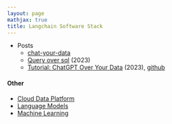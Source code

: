 ```yaml
---
layout: page
mathjax: true
title: Langchain Software Stack
---
```

* Posts
  * [chat-your-data](https://github.com/hwchase17/chat-your-data/blob/master/blogpost.md)
  * [Query over sql](https://python.langchain.com/docs/use_cases/tabular/sqlite) (2023)
  * [Tutorial: ChatGPT Over Your Data](https://blog.langchain.dev/tutorial-chatgpt-over-your-data/) (2023), [github](https://github.com/hwchase17/chat-your-data?ref=blog.langchain.dev)

#### Other
* [Cloud Data Platform](/cloud_data_platform)
* [Language Models](/language_models)
* [Machine Learning](/machine_learning)

